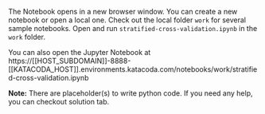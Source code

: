 The Notebook opens in a new browser window. You can create a new notebook or open a local one. Check out the local folder `work` for several sample notebooks. Open and run `stratified-cross-validation.ipynb` in the `work` folder.

You can also open the Jupyter Notebook at https://[[HOST_SUBDOMAIN]]-8888-[[KATACODA_HOST]].environments.katacoda.com/notebooks/work/stratified-cross-validation.ipynb

**Note:**
There are placeholder(s) to write python code. If you need any help, you can checkout solution tab.
